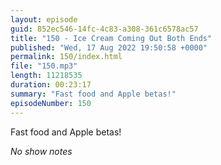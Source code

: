 ```yaml
---
layout: episode
guid: 852ec546-14fc-4c83-a308-361c6578ac57
title: "150 - Ice Cream Coming Out Both Ends"
published: "Wed, 17 Aug 2022 19:50:58 +0000"
permalink: 150/index.html
file: "150.mp3"
length: 11218535
duration: 00:23:17
summary: "Fast food and Apple betas!"
episodeNumber: 150
---
```


Fast food and Apple betas!

_No show notes_
